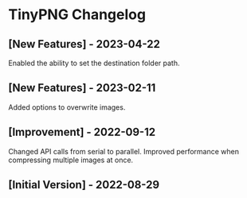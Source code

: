 # TinyPNG Changelog

## [New Features] - 2023-04-22

Enabled the ability to set the destination folder path.

## [New Features] - 2023-02-11

Added options to overwrite images.

## [Improvement] - 2022-09-12

Changed API calls from serial to parallel.
Improved performance when compressing multiple images at once.

## [Initial Version] - 2022-08-29
